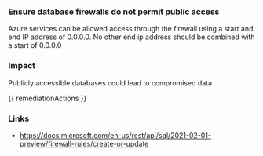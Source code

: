 
### Ensure database firewalls do not permit public access

Azure services can be allowed access through the firewall using a start and end IP address of 0.0.0.0. No other end ip address should be combined with a start of 0.0.0.0

### Impact
Publicly accessible databases could lead to compromised data

<!-- DO NOT CHANGE -->
{{ remediationActions }}

### Links
- https://docs.microsoft.com/en-us/rest/api/sql/2021-02-01-preview/firewall-rules/create-or-update
        